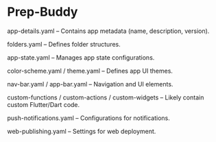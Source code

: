 # Prep-Buddy
app-details.yaml – Contains app metadata (name, description, version).

folders.yaml – Defines folder structures.

app-state.yaml – Manages app state configurations.

color-scheme.yaml / theme.yaml – Defines app UI themes.

nav-bar.yaml / app-bar.yaml – Navigation and UI elements.

custom-functions / custom-actions / custom-widgets – Likely contain custom Flutter/Dart code.

push-notifications.yaml – Configurations for notifications.

web-publishing.yaml – Settings for web deployment.

